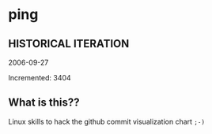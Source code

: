 # ping

## HISTORICAL ITERATION
2006-09-27

Incremented: 3404

## What is this?? 
Linux skills to hack the github commit visualization chart `;-)`
